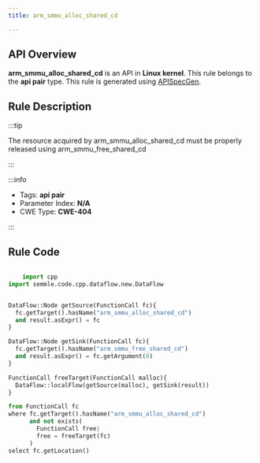 ```yaml
---
title: arm_smmu_alloc_shared_cd

---
```



## API Overview
**arm_smmu_alloc_shared_cd** is an API in **Linux kernel**. This rule belongs to the **api pair** type. This rule is generated using [APISpecGen](../../tools/APISpecGen).
## Rule Description

:::tip

The resource acquired by arm_smmu_alloc_shared_cd must be properly released using arm_smmu_free_shared_cd

:::

:::info

- Tags: **api pair**
- Parameter Index: **N/A**
- CWE Type: **CWE-404**

:::

## Rule Code
```python

    import cpp
import semmle.code.cpp.dataflow.new.DataFlow


DataFlow::Node getSource(FunctionCall fc){
  fc.getTarget().hasName("arm_smmu_alloc_shared_cd")
  and result.asExpr() = fc
}

DataFlow::Node getSink(FunctionCall fc){
  fc.getTarget().hasName("arm_smmu_free_shared_cd")
  and result.asExpr() = fc.getArgument(0)
}

FunctionCall freeTarget(FunctionCall malloc){
  DataFlow::localFlow(getSource(malloc), getSink(result))
}

from FunctionCall fc
where fc.getTarget().hasName("arm_smmu_alloc_shared_cd")
      and not exists(
        FunctionCall free| 
        free = freeTarget(fc)
      )
select fc.getLocation()

    
```